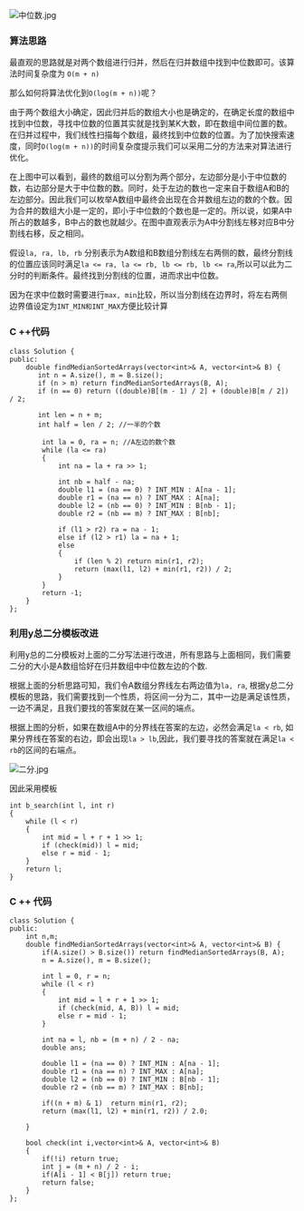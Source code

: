 ![中位数.jpg](https://cdn.acwing.com/media/article/image/2020/06/04/32343_e303dc68a6-中位数.jpg)

### 算法思路

最直观的思路就是对两个数组进行归并，然后在归并数组中找到中位数即可。该算法时间复杂度为  `O(m + n)`

那么如何将算法优化到`O(log(m + n))`呢？


由于两个数组大小确定，因此归并后的数组大小也是确定的，在确定长度的数组中找到中位数，寻找中位数的位置其实就是找到某K大数，即在数组中间位置的数。在归并过程中，我们线性扫描每个数组，最终找到中位数的位置。为了加快搜索速度，同时`O(log(m + n))`的时间复杂度提示我们可以采用二分的方法来对算法进行优化。



在上图中可以看到，最终的数组可以分割为两个部分，左边部分是小于中位数的数，右边部分是大于中位数的数。同时，处于左边的数也一定来自于数组A和B的左边部分。因此我们可以枚举A数组中最终会出现在合并数组左边的数的个数。因为合并的数组大小是一定的，即小于中位数的个数也是一定的。所以说，如果A中所占的数越多，B中占的数也就越少。在图中直观表示为A中分割线左移对应B中分割线右移，反之相同。



假设`la, ra, lb, rb` 分别表示为A数组和B数组分割线左右两侧的数，最终分割线的位置应该同时满足`la <= ra, la <= rb, lb <= rb, lb <= ra`,所以可以此为二分时的判断条件。最终找到分割线的位置，进而求出中位数。

因为在求中位数时需要进行`max, min`比较，所以当分割线在边界时，将左右两侧边界值设定为`INT_MIN和INT_MAX`方便比较计算   

### C ++代码
```
class Solution {
public:
    double findMedianSortedArrays(vector<int>& A, vector<int>& B) {
       int n = A.size(), m = B.size();
       if (n > m) return findMedianSortedArrays(B, A);
       if (n == 0) return ((double)B[(m - 1) / 2] + (double)B[m / 2]) / 2;

       int len = n + m;
       int half = len / 2; //一半的个数

        int la = 0, ra = n; //A左边的数个数
        while (la <= ra)
        {
            int na = la + ra >> 1;

            int nb = half - na;
            double l1 = (na == 0) ? INT_MIN : A[na - 1];
            double r1 = (na == n) ? INT_MAX : A[na];
            double l2 = (nb == 0) ? INT_MIN : B[nb - 1];
            double r2 = (nb == m) ? INT_MAX : B[nb];

            if (l1 > r2) ra = na - 1;
            else if (l2 > r1) la = na + 1;
            else
            {
                if (len % 2) return min(r1, r2);
                return (max(l1, l2) + min(r1, r2)) / 2;
            }
        }
        return -1;
    }
};
```


### 利用y总二分模板改进

利用y总的二分模板对上面的二分写法进行改进，所有思路与上面相同，我们需要二分的大小是A数组恰好在归并数组中中位数左边的个数.

根据上面的分析思路可知，我们令A数组分界线左右两边值为`la, ra`, 根据y总二分模板的思路，我们需要找到一个性质，将区间一分为二，其中一边是满足该性质，一边不满足，且我们要找的答案就在某一区间的端点。

根据上图的分析，如果在数组A中的分界线在答案的左边，必然会满足`la < rb`, 如果分界线在答案的右边，即会出现`la > lb`,因此，我们要寻找的答案就在满足`la < rb`的区间的右端点。

![二分.jpg](https://cdn.acwing.com/media/article/image/2020/06/04/32343_db3a4c56a6-二分.jpg)

因此采用模板

```
int b_search(int l, int r)
{
    while (l < r)
    {
        int mid = l + r + 1 >> 1;
        if (check(mid)) l = mid;
        else r = mid - 1;
    }
    return l;
}
```

### C ++ 代码
```
class Solution {
public:
    int n,m;
    double findMedianSortedArrays(vector<int>& A, vector<int>& B) {
        if(A.size() > B.size()) return findMedianSortedArrays(B, A);
        n = A.size(), m = B.size();

        int l = 0, r = n;
        while (l < r)
        {
            int mid = l + r + 1 >> 1;
            if (check(mid, A, B)) l = mid;
            else r = mid - 1;
        }

        int na = l, nb = (m + n) / 2 - na;
        double ans;

        double l1 = (na == 0) ? INT_MIN : A[na - 1];
        double r1 = (na == n) ? INT_MAX : A[na];
        double l2 = (nb == 0) ? INT_MIN : B[nb - 1];
        double r2 = (nb == m) ? INT_MAX : B[nb];

        if((n + m) & 1)  return min(r1, r2);
        return (max(l1, l2) + min(r1, r2)) / 2.0;

    }

    bool check(int i,vector<int>& A, vector<int>& B)
    {
        if(!i) return true;
        int j = (m + n) / 2 - i;
        if(A[i - 1] < B[j]) return true;
        return false;
    }
};
```
